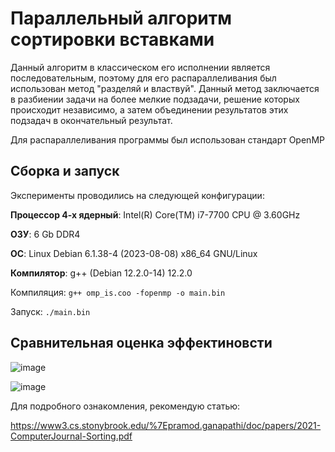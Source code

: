 # Параллельный алгоритм сортировки вставками
Данный алгоритм в классическом его исполнении является последовательным, поэтому для его распараллеливания был использован метод "разделяй и властвуй". Данный метод заключается в разбиении задачи на более мелкие подзадачи, решение которых происходит независимо, а затем объединении
результатов этих подзадач в окончательный результат.

Для распараллеливания программы был использован стандарт OpenMP
## Сборка и запуск
Эксперименты проводились на следующей конфигурации:

**Процессор 4-х ядерный**: Intel(R) Core(TM) i7-7700 CPU @ 3.60GHz

**ОЗУ**: 6 Gb DDR4

**ОС**: Linux Debian 6.1.38-4 (2023-08-08) x86_64 GNU/Linux

**Компилятор**: g++ (Debian 12.2.0-14) 12.2.0

Компиляция: ``g++ omp_is.coo -fopenmp -o main.bin``

Запуск: ``./main.bin``

## Сравнительная оценка эффектиновсти 

![image](https://github.com/deathlokmike/parallel_insertion_sort/assets/45070165/61dc7cf7-c4ce-42f3-9726-63b74377dd11)

![image](https://github.com/deathlokmike/parallel_insertion_sort/assets/45070165/984b3467-375f-4997-ad88-fa902c82f785)

Для подробного ознакомления, рекомендую статью:

https://www3.cs.stonybrook.edu/%7Epramod.ganapathi/doc/papers/2021-ComputerJournal-Sorting.pdf
